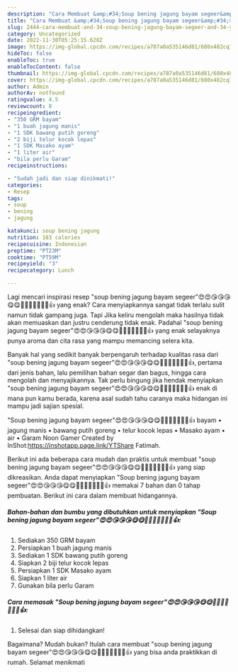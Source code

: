 ```yaml
---
description: "Cara Membuat &amp;#34;Soup bening jagung bayam segeer&amp;#34;😍😍😘😘😘😋😋🙏🙏🙏🙏🙏👍🏼👍 yang Enak"
title: "Cara Membuat &amp;#34;Soup bening jagung bayam segeer&amp;#34;😍😍😘😘😘😋😋🙏🙏🙏🙏🙏👍🏼👍 yang Enak"
slug: 2444-cara-membuat-and-34-soup-bening-jagung-bayam-segeer-and-34-yang-enak
category: Uncategorized
date: 2022-11-30T05:25:15.628Z
image: https://img-global.cpcdn.com/recipes/a787a0a535146d81/680x482cq70/soup-bening-jagung-bayam-segeer-foto-resep-utama.jpg
hideToc: false
enableToc: true
enableTocContent: false
thumbnail: https://img-global.cpcdn.com/recipes/a787a0a535146d81/680x482cq70/soup-bening-jagung-bayam-segeer-foto-resep-utama.jpg
cover: https://img-global.cpcdn.com/recipes/a787a0a535146d81/680x482cq70/soup-bening-jagung-bayam-segeer-foto-resep-utama.jpg
author: Admin
authorAv: notfound
ratingvalue: 4.5
reviewcount: 8
recipeingredient:
- "350 GRM bayam"
- "1 buah jagung manis"
- "1 SDK bawang putih goreng"
- "2 biji telur kocok lepas"
- "1 SDK Masako ayam"
- "1 liter air"
- "bila perlu Garam"
recipeinstructions:

- "Sudah jadi dan siap dinikmati!"
categories:
- Resep
tags:
- soup
- bening
- jagung

katakunci: soup bening jagung 
nutrition: 183 calories
recipecuisine: Indonesian
preptime: "PT23M"
cooktime: "PT59M"
recipeyield: "3"
recipecategory: Lunch

---
```



Lagi mencari inspirasi resep &#34;soup bening jagung bayam segeer&#34;😍😍😘😘😘😋😋🙏🙏🙏🙏🙏👍🏼👍 yang enak? Cara menyiapkannya sangat tidak terlalu sulit namun tidak gampang juga. Tapi Jika keliru mengolah maka hasilnya tidak akan memuaskan dan justru cenderung tidak enak. Padahal &#34;soup bening jagung bayam segeer&#34;😍😍😘😘😘😋😋🙏🙏🙏🙏🙏👍🏼👍 yang enak selayaknya punya aroma dan cita rasa yang mampu memancing selera kita.


Banyak hal yang sedikit banyak berpengaruh terhadap kualitas rasa dari &#34;soup bening jagung bayam segeer&#34;😍😍😘😘😘😋😋🙏🙏🙏🙏🙏👍🏼👍, pertama dari jenis bahan, lalu pemilihan bahan segar dan bagus, hingga cara mengolah dan menyajikannya. Tak perlu bingung jika hendak menyiapkan &#34;soup bening jagung bayam segeer&#34;😍😍😘😘😘😋😋🙏🙏🙏🙏🙏👍🏼👍 enak di mana pun kamu berada, karena asal sudah tahu caranya maka hidangan ini mampu jadi sajian spesial.

&#34;Soup bening jagung bayam segeer&#34;😍😍😘😘😘😋😋🙏🙏🙏🙏🙏👍🏼👍 bayam • jagung manis • bawang putih goreng • telur kocok lepas • Masako ayam • air • Garam Noon Gamer Created by InShot:https://inshotapp.page.link/YTShare Fatimah.


Berikut ini ada beberapa cara mudah dan praktis untuk membuat &#34;soup bening jagung bayam segeer&#34;😍😍😘😘😘😋😋🙏🙏🙏🙏🙏👍🏼👍 yang siap dikreasikan. Anda dapat menyiapkan &#34;Soup bening jagung bayam segeer&#34;😍😍😘😘😘😋😋🙏🙏🙏🙏🙏👍🏼👍 memakai 7 bahan dan 0 tahap pembuatan. Berikut ini cara dalam membuat hidangannya.

<!--inarticleads1-->

##### Bahan-bahan dan bumbu yang dibutuhkan untuk menyiapkan &#34;Soup bening jagung bayam segeer&#34;😍😍😘😘😘😋😋🙏🙏🙏🙏🙏👍🏼👍:

1. Sediakan 350 GRM bayam
1. Persiapkan 1 buah jagung manis
1. Sediakan 1 SDK bawang putih goreng
1. Siapkan 2 biji telur kocok lepas
1. Persiapkan 1 SDK Masako ayam
1. Siapkan 1 liter air
1. Gunakan bila perlu Garam




<!--inarticleads2-->

##### Cara memasak &#34;Soup bening jagung bayam segeer&#34;😍😍😘😘😘😋😋🙏🙏🙏🙏🙏👍🏼👍:


1. Selesai dan siap dihidangkan!



Bagaimana? Mudah bukan? Itulah cara membuat &#34;soup bening jagung bayam segeer&#34;😍😍😘😘😘😋😋🙏🙏🙏🙏🙏👍🏼👍 yang bisa anda praktikkan di rumah. Selamat menikmati
